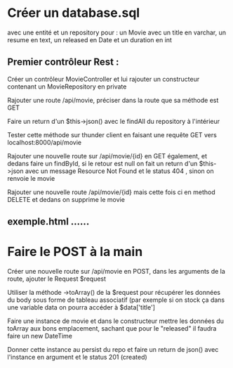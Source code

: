# Créer un database.sql
 avec une entité et un repository pour : un Movie avec un title en varchar, un resume en text, un released en Date et un duration en int

## Premier contrôleur Rest :


	
Créer un contrôleur MovieController et lui rajouter un constructeur contenant un MovieRepository en private
	
Rajouter une route /api/movie, préciser dans la route que sa méthode est GET
	
Faire un return d'un $this->json() avec le findAll du repository à l'intérieur
	
Tester cette méthode sur thunder client en faisant une requête GET vers localhost:8000/api/movie
	
Rajouter une nouvelle route sur /api/movie/{id} en GET également, et dedans faire un findById, si le retour est null on fait un return d'un $this->json avec un message Resource Not Found et le status 404  , sinon on renvoie le movie
	
Rajouter une nouvelle route /api/movie/{id} mais cette fois ci en method DELETE et dedans on supprime le movie
## exemple.html ......

# Faire le POST à la main


	
Créer une nouvelle route sur /api/movie en POST, dans les arguments de la route, ajouter le Request $request
	
Utiliser la méthode ->toArray() de la $request pour récupérer les données du body sous forme de tableau associatif (par exemple si on stock ça dans une variable data on pourra accéder à $data['title']
	
Faire une instance de movie et dans le constructeur mettre les données du toArray aux bons emplacement, sachant que pour le "released" il faudra faire un new DateTime
	
Donner cette instance au persist du repo et faire un return de json() avec l'instance en argument et le status 201 (created)